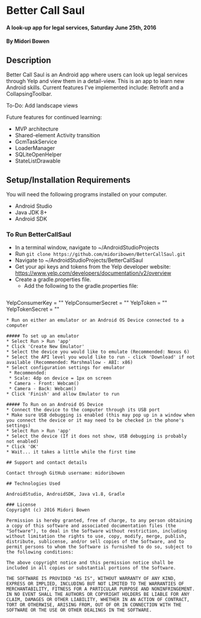 # Better Call Saul

#### A look-up app for legal services, Saturday June 25th, 2016

#### By Midori Bowen

## Description

Better Call Saul is an Android app where users can look up legal services through Yelp and view them in a detail-view. This is an app to learn new Android skills. Current features I've implemented include: Retrofit and a CollapsingToolbar.

To-Do: Add landscape views

Future features for continued learning:
* MVP architecture
* Shared-element Activity transition
* GcmTaskService
* LoaderManager
* SQLiteOpenHelper
* StateListDrawable

## Setup/Installation Requirements
You will need the following programs installed on your computer.
* Android Studio
* Java JDK 8+
* Android SDK

### To Run BetterCallSaul
* In a terminal window, navigate to ~/AndroidStudioProjects
* Run `git clone https://github.com/midoribowen/BetterCallSaul.git`
* Navigate to ~/AndroidStudioProjects/BetterCallSaul
* Get your api keys and tokens from the Yelp developer website: https://www.yelp.com/developers/documentation/v2/overview
* Create a gradle.properties file.
  * Add the following to the gradle.properties file:
  ``` java
YelpConsumerKey = "<your consumer key here>"
YelpConsumerSecret = "<your consumer secret here>"
YelpToken = "<your yelp token here>"
YelpTokenSecret = "<your token secret here>"
```
* Run on either an emulator or an Android OS Device connected to a computer

##### To set up an emulator
* Select Run > Run 'app'
* Click 'Create New Emulator'
* Select the device you would like to emulate (Recommended: Nexus 6)
* Select the API level you would like to run - click 'Download' if not available (Recommended: Marshmallow - ABI: x86)
* Select configuration settings for emulator
 * Recommended:
 * Scale: 4dp on device = 1px on screen
 * Camera - Front: Webcam()
 * Camera - Back: Webcam()
* Click 'Finish' and allow Emulator to run

##### To Run on an Android OS Device
* Connect the device to the computer through its USB port
* Make sure USB debugging is enabled (this may pop up in a window when you connect the device or it may need to be checked in the phone's settings)
* Select Run > Run 'app'
* Select the device (If it does not show, USB debugging is probably not enabled)
* Click 'OK'
* Wait... it takes a little while the first time

## Support and contact details

Contact through GitHub username: midoribowen

## Technologies Used

AndroidStudio, AndroidSDK, Java v1.8, Gradle

### License
Copyright (c) 2016 Midori Bowen

Permission is hereby granted, free of charge, to any person obtaining a copy of this software and associated documentation files (the "Software"), to deal in the Software without restriction, including without limitation the rights to use, copy, modify, merge, publish, distribute, sublicense, and/or sell copies of the Software, and to permit persons to whom the Software is furnished to do so, subject to the following conditions:

The above copyright notice and this permission notice shall be included in all copies or substantial portions of the Software.

THE SOFTWARE IS PROVIDED "AS IS", WITHOUT WARRANTY OF ANY KIND, EXPRESS OR IMPLIED, INCLUDING BUT NOT LIMITED TO THE WARRANTIES OF MERCHANTABILITY, FITNESS FOR A PARTICULAR PURPOSE AND NONINFRINGEMENT. IN NO EVENT SHALL THE AUTHORS OR COPYRIGHT HOLDERS BE LIABLE FOR ANY CLAIM, DAMAGES OR OTHER LIABILITY, WHETHER IN AN ACTION OF CONTRACT, TORT OR OTHERWISE, ARISING FROM, OUT OF OR IN CONNECTION WITH THE SOFTWARE OR THE USE OR OTHER DEALINGS IN THE SOFTWARE.
